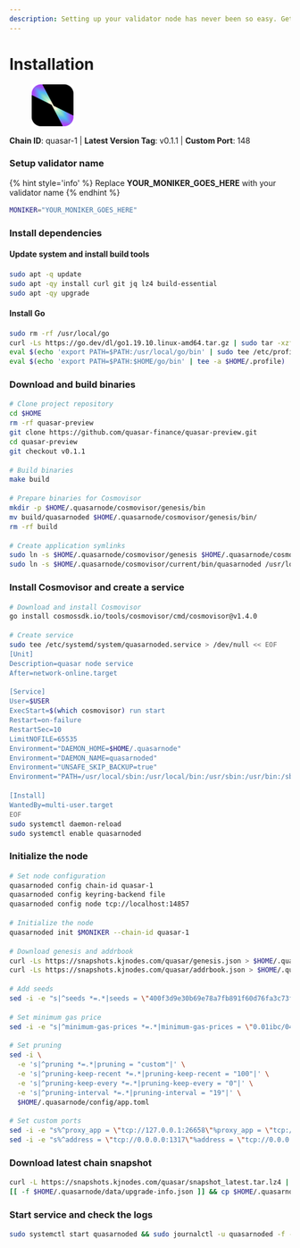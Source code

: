 ```yaml
---
description: Setting up your validator node has never been so easy. Get your validator running in minutes by following step by step instructions.
---
```


# Installation

<figure><img src="https://raw.githubusercontent.com/kj89/cosmos-images/main/logos/quasar.png" alt=""><figcaption></figcaption></figure>

**Chain ID**: quasar-1 | **Latest Version Tag**: v0.1.1 | **Custom Port**: 148

### Setup validator name

{% hint style='info' %}
Replace **YOUR_MONIKER_GOES_HERE** with your validator name
{% endhint %}

```bash
MONIKER="YOUR_MONIKER_GOES_HERE"
```

### Install dependencies

#### Update system and install build tools

```bash
sudo apt -q update
sudo apt -qy install curl git jq lz4 build-essential
sudo apt -qy upgrade
```

#### Install Go

```bash
sudo rm -rf /usr/local/go
curl -Ls https://go.dev/dl/go1.19.10.linux-amd64.tar.gz | sudo tar -xzf - -C /usr/local
eval $(echo 'export PATH=$PATH:/usr/local/go/bin' | sudo tee /etc/profile.d/golang.sh)
eval $(echo 'export PATH=$PATH:$HOME/go/bin' | tee -a $HOME/.profile)
```

### Download and build binaries

```bash
# Clone project repository
cd $HOME
rm -rf quasar-preview
git clone https://github.com/quasar-finance/quasar-preview.git
cd quasar-preview
git checkout v0.1.1

# Build binaries
make build

# Prepare binaries for Cosmovisor
mkdir -p $HOME/.quasarnode/cosmovisor/genesis/bin
mv build/quasarnoded $HOME/.quasarnode/cosmovisor/genesis/bin/
rm -rf build

# Create application symlinks
sudo ln -s $HOME/.quasarnode/cosmovisor/genesis $HOME/.quasarnode/cosmovisor/current -f
sudo ln -s $HOME/.quasarnode/cosmovisor/current/bin/quasarnoded /usr/local/bin/quasarnoded -f
```

### Install Cosmovisor and create a service

```bash
# Download and install Cosmovisor
go install cosmossdk.io/tools/cosmovisor/cmd/cosmovisor@v1.4.0

# Create service
sudo tee /etc/systemd/system/quasarnoded.service > /dev/null << EOF
[Unit]
Description=quasar node service
After=network-online.target

[Service]
User=$USER
ExecStart=$(which cosmovisor) run start
Restart=on-failure
RestartSec=10
LimitNOFILE=65535
Environment="DAEMON_HOME=$HOME/.quasarnode"
Environment="DAEMON_NAME=quasarnoded"
Environment="UNSAFE_SKIP_BACKUP=true"
Environment="PATH=/usr/local/sbin:/usr/local/bin:/usr/sbin:/usr/bin:/sbin:/bin:/usr/games:/usr/local/games:/snap/bin:$HOME/.quasarnode/cosmovisor/current/bin"

[Install]
WantedBy=multi-user.target
EOF
sudo systemctl daemon-reload
sudo systemctl enable quasarnoded
```

### Initialize the node

```bash
# Set node configuration
quasarnoded config chain-id quasar-1
quasarnoded config keyring-backend file
quasarnoded config node tcp://localhost:14857

# Initialize the node
quasarnoded init $MONIKER --chain-id quasar-1

# Download genesis and addrbook
curl -Ls https://snapshots.kjnodes.com/quasar/genesis.json > $HOME/.quasarnode/config/genesis.json
curl -Ls https://snapshots.kjnodes.com/quasar/addrbook.json > $HOME/.quasarnode/config/addrbook.json

# Add seeds
sed -i -e "s|^seeds *=.*|seeds = \"400f3d9e30b69e78a7fb891f60d76fa3c73f0ecc@quasar.rpc.kjnodes.com:14859\"|" $HOME/.quasarnode/config/config.toml

# Set minimum gas price
sed -i -e "s|^minimum-gas-prices *=.*|minimum-gas-prices = \"0.01ibc/0471F1C4E7AFD3F07702BEF6DC365268D64570F7C1FDC98EA6098DD6DE59817B,0.01ibc/FA0006F056DB6719B8C16C551FC392B62F5729978FC0B125AC9A432DBB2AA1A5,0.01ibc/FA7775734CC73176B7425910DE001A1D2AD9B6D9E93129A5D0750EAD13E4E63A\"|" $HOME/.quasarnode/config/app.toml

# Set pruning
sed -i \
  -e 's|^pruning *=.*|pruning = "custom"|' \
  -e 's|^pruning-keep-recent *=.*|pruning-keep-recent = "100"|' \
  -e 's|^pruning-keep-every *=.*|pruning-keep-every = "0"|' \
  -e 's|^pruning-interval *=.*|pruning-interval = "19"|' \
  $HOME/.quasarnode/config/app.toml

# Set custom ports
sed -i -e "s%^proxy_app = \"tcp://127.0.0.1:26658\"%proxy_app = \"tcp://127.0.0.1:14858\"%; s%^laddr = \"tcp://127.0.0.1:26657\"%laddr = \"tcp://127.0.0.1:14857\"%; s%^pprof_laddr = \"localhost:6060\"%pprof_laddr = \"localhost:14860\"%; s%^laddr = \"tcp://0.0.0.0:26656\"%laddr = \"tcp://0.0.0.0:14856\"%; s%^prometheus_listen_addr = \":26660\"%prometheus_listen_addr = \":14866\"%" $HOME/.quasarnode/config/config.toml
sed -i -e "s%^address = \"tcp://0.0.0.0:1317\"%address = \"tcp://0.0.0.0:14817\"%; s%^address = \":8080\"%address = \":14880\"%; s%^address = \"0.0.0.0:9090\"%address = \"0.0.0.0:14890\"%; s%^address = \"0.0.0.0:9091\"%address = \"0.0.0.0:14891\"%; s%:8545%:14845%; s%:8546%:14846%; s%:6065%:14865%" $HOME/.quasarnode/config/app.toml
```

### Download latest chain snapshot

```bash
curl -L https://snapshots.kjnodes.com/quasar/snapshot_latest.tar.lz4 | tar -Ilz4 -xf - -C $HOME/.quasarnode
[[ -f $HOME/.quasarnode/data/upgrade-info.json ]] && cp $HOME/.quasarnode/data/upgrade-info.json $HOME/.quasarnode/cosmovisor/genesis/upgrade-info.json
```

### Start service and check the logs

```bash
sudo systemctl start quasarnoded && sudo journalctl -u quasarnoded -f --no-hostname -o cat
```
